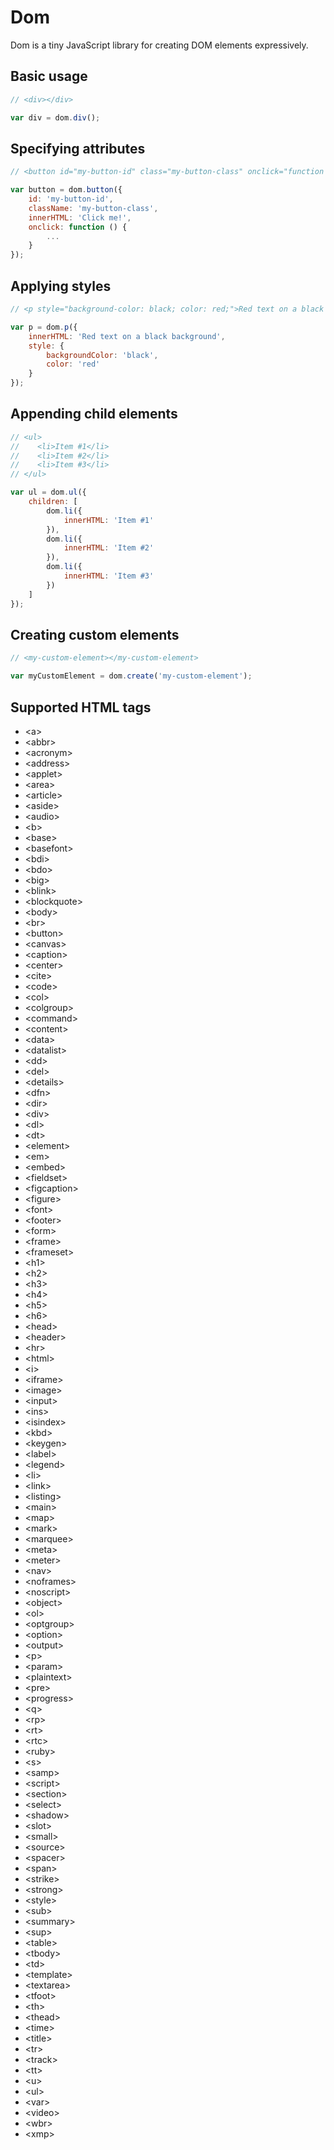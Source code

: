 # Dom
Dom is a tiny JavaScript library for creating DOM elements expressively.

## Basic usage
```js
// <div></div>

var div = dom.div();
```

## Specifying attributes
```js
// <button id="my-button-id" class="my-button-class" onclick="function () { ... }">Click me!</button>

var button = dom.button({
    id: 'my-button-id',
    className: 'my-button-class',
    innerHTML: 'Click me!',
    onclick: function () {
        ...
    }
});
```

## Applying styles
```js
// <p style="background-color: black; color: red;">Red text on a black background</p>

var p = dom.p({
    innerHTML: 'Red text on a black background',
    style: {
        backgroundColor: 'black',
        color: 'red'
    }
});
```

## Appending child elements
```js
// <ul>
//    <li>Item #1</li>
//    <li>Item #2</li>
//    <li>Item #3</li>
// </ul>

var ul = dom.ul({
    children: [
        dom.li({
            innerHTML: 'Item #1'
        }),
        dom.li({
            innerHTML: 'Item #2'
        }),
        dom.li({
            innerHTML: 'Item #3'
        })
    ]
});
```

## Creating custom elements
```js
// <my-custom-element></my-custom-element>

var myCustomElement = dom.create('my-custom-element');
```

## Supported HTML tags
* &lt;a&gt;
* &lt;abbr&gt;
* &lt;acronym&gt;
* &lt;address&gt;
* &lt;applet&gt;
* &lt;area&gt;
* &lt;article&gt;
* &lt;aside&gt;
* &lt;audio&gt;
* &lt;b&gt;
* &lt;base&gt;
* &lt;basefont&gt;
* &lt;bdi&gt;
* &lt;bdo&gt;
* &lt;big&gt;
* &lt;blink&gt;
* &lt;blockquote&gt;
* &lt;body&gt;
* &lt;br&gt;
* &lt;button&gt;
* &lt;canvas&gt;
* &lt;caption&gt;
* &lt;center&gt;
* &lt;cite&gt;
* &lt;code&gt;
* &lt;col&gt;
* &lt;colgroup&gt;
* &lt;command&gt;
* &lt;content&gt;
* &lt;data&gt;
* &lt;datalist&gt;
* &lt;dd&gt;
* &lt;del&gt;
* &lt;details&gt;
* &lt;dfn&gt;
* &lt;dir&gt;
* &lt;div&gt;
* &lt;dl&gt;
* &lt;dt&gt;
* &lt;element&gt;
* &lt;em&gt;
* &lt;embed&gt;
* &lt;fieldset&gt;
* &lt;figcaption&gt;
* &lt;figure&gt;
* &lt;font&gt;
* &lt;footer&gt;
* &lt;form&gt;
* &lt;frame&gt;
* &lt;frameset&gt;
* &lt;h1&gt;
* &lt;h2&gt;
* &lt;h3&gt;
* &lt;h4&gt;
* &lt;h5&gt;
* &lt;h6&gt;
* &lt;head&gt;
* &lt;header&gt;
* &lt;hr&gt;
* &lt;html&gt;
* &lt;i&gt;
* &lt;iframe&gt;
* &lt;image&gt;
* &lt;input&gt;
* &lt;ins&gt;
* &lt;isindex&gt;
* &lt;kbd&gt;
* &lt;keygen&gt;
* &lt;label&gt;
* &lt;legend&gt;
* &lt;li&gt;
* &lt;link&gt;
* &lt;listing&gt;
* &lt;main&gt;
* &lt;map&gt;
* &lt;mark&gt;
* &lt;marquee&gt;
* &lt;meta&gt;
* &lt;meter&gt;
* &lt;nav&gt;
* &lt;noframes&gt;
* &lt;noscript&gt;
* &lt;object&gt;
* &lt;ol&gt;
* &lt;optgroup&gt;
* &lt;option&gt;
* &lt;output&gt;
* &lt;p&gt;
* &lt;param&gt;
* &lt;plaintext&gt;
* &lt;pre&gt;
* &lt;progress&gt;
* &lt;q&gt;
* &lt;rp&gt;
* &lt;rt&gt;
* &lt;rtc&gt;
* &lt;ruby&gt;
* &lt;s&gt;
* &lt;samp&gt;
* &lt;script&gt;
* &lt;section&gt;
* &lt;select&gt;
* &lt;shadow&gt;
* &lt;slot&gt;
* &lt;small&gt;
* &lt;source&gt;
* &lt;spacer&gt;
* &lt;span&gt;
* &lt;strike&gt;
* &lt;strong&gt;
* &lt;style&gt;
* &lt;sub&gt;
* &lt;summary&gt;
* &lt;sup&gt;
* &lt;table&gt;
* &lt;tbody&gt;
* &lt;td&gt;
* &lt;template&gt;
* &lt;textarea&gt;
* &lt;tfoot&gt;
* &lt;th&gt;
* &lt;thead&gt;
* &lt;time&gt;
* &lt;title&gt;
* &lt;tr&gt;
* &lt;track&gt;
* &lt;tt&gt;
* &lt;u&gt;
* &lt;ul&gt;
* &lt;var&gt;
* &lt;video&gt;
* &lt;wbr&gt;
* &lt;xmp&gt;

